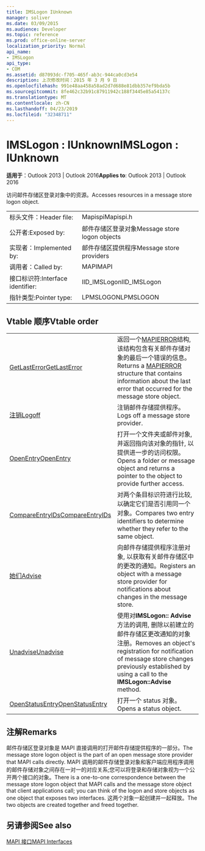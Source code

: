 ```yaml
---
title: IMSLogon IUnknown
manager: soliver
ms.date: 03/09/2015
ms.audience: Developer
ms.topic: reference
ms.prod: office-online-server
localization_priority: Normal
api_name:
- IMSLogon
api_type:
- COM
ms.assetid: d87093dc-f705-465f-ab3c-944ca0cd3e54
description: 上次修改时间：2015 年 3 月 9 日
ms.openlocfilehash: 991e48aa458a58ad2d7d688e81dbb357ef9bda5b
ms.sourcegitcommit: 8fe462c32b91c87911942c188f3445e85a54137c
ms.translationtype: MT
ms.contentlocale: zh-CN
ms.lasthandoff: 04/23/2019
ms.locfileid: "32348711"
---
```

# <a name="imslogon--iunknown"></a><span data-ttu-id="ce58c-103">IMSLogon : IUnknown</span><span class="sxs-lookup"><span data-stu-id="ce58c-103">IMSLogon : IUnknown</span></span>

  
  
<span data-ttu-id="ce58c-104">**适用于**：Outlook 2013 | Outlook 2016</span><span class="sxs-lookup"><span data-stu-id="ce58c-104">**Applies to**: Outlook 2013 | Outlook 2016</span></span> 
  
<span data-ttu-id="ce58c-105">访问邮件存储区登录对象中的资源。</span><span class="sxs-lookup"><span data-stu-id="ce58c-105">Accesses resources in a message store logon object.</span></span>
  
|||
|:-----|:-----|
|<span data-ttu-id="ce58c-106">标头文件：</span><span class="sxs-lookup"><span data-stu-id="ce58c-106">Header file:</span></span>  <br/> |<span data-ttu-id="ce58c-107">Mapispi</span><span class="sxs-lookup"><span data-stu-id="ce58c-107">Mapispi.h</span></span>  <br/> |
|<span data-ttu-id="ce58c-108">公开者:</span><span class="sxs-lookup"><span data-stu-id="ce58c-108">Exposed by:</span></span>  <br/> |<span data-ttu-id="ce58c-109">邮件存储区登录对象</span><span class="sxs-lookup"><span data-stu-id="ce58c-109">Message store logon objects</span></span>  <br/> |
|<span data-ttu-id="ce58c-110">实现者：</span><span class="sxs-lookup"><span data-stu-id="ce58c-110">Implemented by:</span></span>  <br/> |<span data-ttu-id="ce58c-111">邮件存储区提供程序</span><span class="sxs-lookup"><span data-stu-id="ce58c-111">Message store providers</span></span>  <br/> |
|<span data-ttu-id="ce58c-112">调用者：</span><span class="sxs-lookup"><span data-stu-id="ce58c-112">Called by:</span></span>  <br/> |<span data-ttu-id="ce58c-113">MAPI</span><span class="sxs-lookup"><span data-stu-id="ce58c-113">MAPI</span></span>  <br/> |
|<span data-ttu-id="ce58c-114">接口标识符:</span><span class="sxs-lookup"><span data-stu-id="ce58c-114">Interface identifier:</span></span>  <br/> |<span data-ttu-id="ce58c-115">IID_IMSLogon</span><span class="sxs-lookup"><span data-stu-id="ce58c-115">IID_IMSLogon</span></span>  <br/> |
|<span data-ttu-id="ce58c-116">指针类型:</span><span class="sxs-lookup"><span data-stu-id="ce58c-116">Pointer type:</span></span>  <br/> |<span data-ttu-id="ce58c-117">LPMSLOGON</span><span class="sxs-lookup"><span data-stu-id="ce58c-117">LPMSLOGON</span></span>  <br/> |
   
## <a name="vtable-order"></a><span data-ttu-id="ce58c-118">Vtable 顺序</span><span class="sxs-lookup"><span data-stu-id="ce58c-118">Vtable order</span></span>

|||
|:-----|:-----|
|[<span data-ttu-id="ce58c-119">GetLastError</span><span class="sxs-lookup"><span data-stu-id="ce58c-119">GetLastError</span></span>](imslogon-getlasterror.md) <br/> |<span data-ttu-id="ce58c-120">返回一个[MAPIERROR](mapierror.md)结构, 该结构包含有关邮件存储对象的最后一个错误的信息。</span><span class="sxs-lookup"><span data-stu-id="ce58c-120">Returns a [MAPIERROR](mapierror.md) structure that contains information about the last error that occurred for the message store object.</span></span>  <br/> |
|[<span data-ttu-id="ce58c-121">注销</span><span class="sxs-lookup"><span data-stu-id="ce58c-121">Logoff</span></span>](imslogon-logoff.md) <br/> |<span data-ttu-id="ce58c-122">注销邮件存储提供程序。</span><span class="sxs-lookup"><span data-stu-id="ce58c-122">Logs off a message store provider.</span></span>  <br/> |
|[<span data-ttu-id="ce58c-123">OpenEntry</span><span class="sxs-lookup"><span data-stu-id="ce58c-123">OpenEntry</span></span>](imslogon-openentry.md) <br/> |<span data-ttu-id="ce58c-124">打开一个文件夹或邮件对象, 并返回指向该对象的指针, 以提供进一步的访问权限。</span><span class="sxs-lookup"><span data-stu-id="ce58c-124">Opens a folder or message object and returns a pointer to the object to provide further access.</span></span>  <br/> |
|[<span data-ttu-id="ce58c-125">CompareEntryIDs</span><span class="sxs-lookup"><span data-stu-id="ce58c-125">CompareEntryIDs</span></span>](imslogon-compareentryids.md) <br/> |<span data-ttu-id="ce58c-126">对两个条目标识符进行比较, 以确定它们是否引用同一个对象。</span><span class="sxs-lookup"><span data-stu-id="ce58c-126">Compares two entry identifiers to determine whether they refer to the same object.</span></span>  <br/> |
|[<span data-ttu-id="ce58c-127">她们</span><span class="sxs-lookup"><span data-stu-id="ce58c-127">Advise</span></span>](imslogon-advise.md) <br/> |<span data-ttu-id="ce58c-128">向邮件存储提供程序注册对象, 以获取有关邮件存储区中的更改的通知。</span><span class="sxs-lookup"><span data-stu-id="ce58c-128">Registers an object with a message store provider for notifications about changes in the message store.</span></span>  <br/> |
|[<span data-ttu-id="ce58c-129">Unadvise</span><span class="sxs-lookup"><span data-stu-id="ce58c-129">Unadvise</span></span>](imslogon-unadvise.md) <br/> |<span data-ttu-id="ce58c-130">使用对**IMSLogon:: Advise**方法的调用, 删除以前建立的邮件存储区更改通知的对象注册。</span><span class="sxs-lookup"><span data-stu-id="ce58c-130">Removes an object's registration for notification of message store changes previously established by using a call to the **IMSLogon::Advise** method.</span></span>  <br/> |
|[<span data-ttu-id="ce58c-131">OpenStatusEntry</span><span class="sxs-lookup"><span data-stu-id="ce58c-131">OpenStatusEntry</span></span>](imslogon-openstatusentry.md) <br/> |<span data-ttu-id="ce58c-132">打开一个 status 对象。</span><span class="sxs-lookup"><span data-stu-id="ce58c-132">Opens a status object.</span></span>  <br/> |
   
## <a name="remarks"></a><span data-ttu-id="ce58c-133">注解</span><span class="sxs-lookup"><span data-stu-id="ce58c-133">Remarks</span></span>

<span data-ttu-id="ce58c-134">邮件存储区登录对象是 MAPI 直接调用的打开邮件存储提供程序的一部分。</span><span class="sxs-lookup"><span data-stu-id="ce58c-134">The message store logon object is the part of an open message store provider that MAPI calls directly.</span></span> <span data-ttu-id="ce58c-135">MAPI 调用的邮件存储登录对象和客户端应用程序调用的邮件存储对象之间存在一对一的对应关系;您可以将登录和存储对象视为一个公开两个接口的对象。</span><span class="sxs-lookup"><span data-stu-id="ce58c-135">There is a one-to-one correspondence between the message store logon object that MAPI calls and the message store object that client applications call; you can think of the logon and store objects as one object that exposes two interfaces.</span></span> <span data-ttu-id="ce58c-136">这两个对象一起创建并一起释放。</span><span class="sxs-lookup"><span data-stu-id="ce58c-136">The two objects are created together and freed together.</span></span>
  
## <a name="see-also"></a><span data-ttu-id="ce58c-137">另请参阅</span><span class="sxs-lookup"><span data-stu-id="ce58c-137">See also</span></span>



[<span data-ttu-id="ce58c-138">MAPI 接口</span><span class="sxs-lookup"><span data-stu-id="ce58c-138">MAPI Interfaces</span></span>](mapi-interfaces.md)

